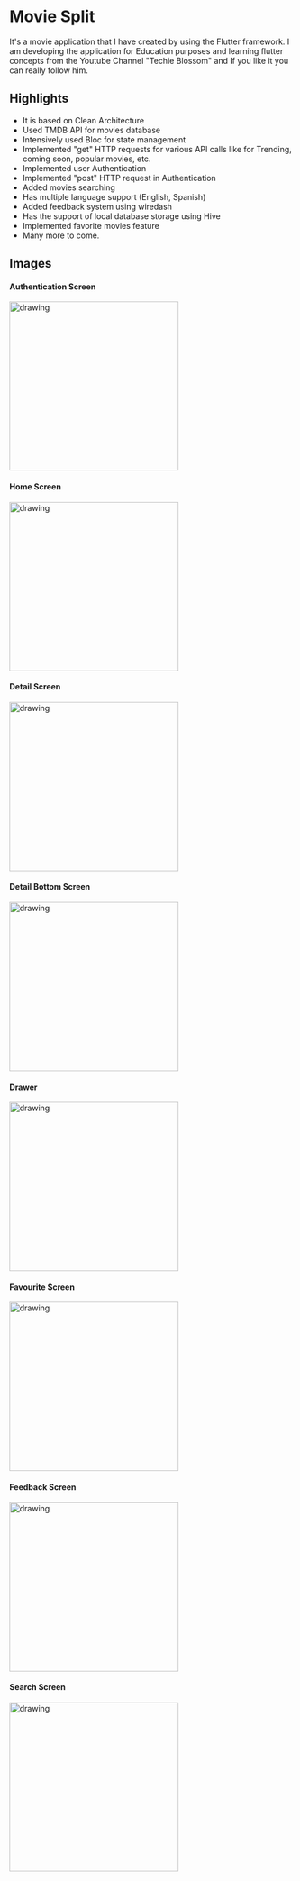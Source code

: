 # Movie Split

It's a movie application that I have created by using the Flutter framework. I am developing the application for Education purposes and learning flutter concepts from the Youtube Channel "Techie Blossom" and If you like it you can really follow him.

## Highlights 

- It is based on Clean Architecture
- Used TMDB API for movies database
- Intensively used Bloc for state management
- Implemented "get" HTTP requests for various API calls like for Trending, coming soon, popular movies, etc.
- Implemented user Authentication
- Implemented "post" HTTP request in Authentication
- Added movies searching
- Has multiple language support (English, Spanish)
- Added feedback system using wiredash
- Has the support of local database storage using Hive 
- Implemented favorite movies feature
- Many more to come.

## Images
#### Authentication Screen 
<img src="app_images/authentication_sceen.jpeg" alt="drawing" width="300"/>

#### Home Screen
<img src="app_images/home_screen.jpeg" alt="drawing" width="300"/>

#### Detail Screen
<img src="app_images/details_screen.jpeg" alt="drawing" width="300"/>

#### Detail Bottom Screen
<img src="app_images/details_bottom_screen.jpeg" alt="drawing" width="300"/>

#### Drawer
<img src="app_images/drawer_screen.jpeg" alt="drawing" width="300"/>

#### Favourite Screen
<img src="app_images/favourite_screen.jpeg" alt="drawing" width="300"/>

#### Feedback Screen
<img src="app_images/feedback_screen.jpeg" alt="drawing" width="300"/>

#### Search Screen
<img src="app_images/search_screen.jpeg" alt="drawing" width="300"/>
